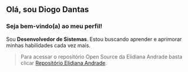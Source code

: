 ## Olá, sou Diogo Dantas

### Seja bem-vindo(a) ao meu perfil!

Sou **Desenvolvedor de Sistemas**. Estou buscando aprender e aprimorar minhas habilidades cada vez mais.

>Para acessar o repositório Open Source da Elidiana Andrade basta clicar [Repositório Elidiana Andrade](https://github.com/elidianaandrade/dio-lab-open-source).

